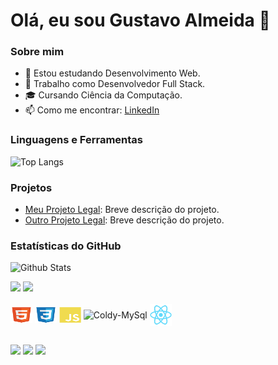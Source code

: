 # Olá, eu sou Gustavo Almeida 👋

### Sobre mim

- 🌱 Estou estudando Desenvolvimento Web.
- 💼 Trabalho como Desenvolvedor Full Stack.
- 🎓 Cursando Ciência da Computação.
- 📫 Como me encontrar: [LinkedIn](https://www.linkedin.com/in/seu-linkedin)

### Linguagens e Ferramentas

![Top Langs](https://github-readme-stats.vercel.app/api/top-langs/?username=GustavoAlmeida6231&layout=compact)

### Projetos

- [Meu Projeto Legal](link-para-o-projeto): Breve descrição do projeto.
- [Outro Projeto Legal](link-para-o-projeto): Breve descrição do projeto.

### Estatísticas do GitHub

![Github Stats](https://github-readme-stats.vercel.app/api?username=GustavoAlmeida6231&show_icons=true)

<div>

  <img height="180em" src="https://github-readme-stats.vercel.app/api?username=GustavoAlmeida6231&show_icons=true&theme=tokyonight&include_all_commits=true&count_private=true">
  <img height="180em" src="https://github-readme-stats.vercel.app/api/top-langs/?username=GustavoAlmeida6231&layout=compact&langs_count=7&theme=tokyonight">
  
</div>
<div style="display: inline_block"><br>
  <img align="center" alt="Coldy-HTML" height="25" width="35" src="https://raw.githubusercontent.com/devicons/devicon/master/icons/html5/html5-original.svg">
  <img align="center" alt="Coldy-CSS" height="25" width="35" src="https://raw.githubusercontent.com/devicons/devicon/master/icons/css3/css3-original.svg">
  <img align="center" alt="Coldy-Js" height="25" width="35" src="https://raw.githubusercontent.com/devicons/devicon/master/icons/javascript/javascript-plain.svg">
  <img align="center" alt="Coldy-MySql" height="35" width="35" src="https://cdn.jsdelivr.net/gh/devicons/devicon/icons/mysql/mysql-original-wordmark.svg">
  <img align="center" alt="Coldy-React" height="35" width="35" src="https://raw.githubusercontent.com/devicons/devicon/6910f0503efdd315c8f9b858234310c06e04d9c0/icons/react/react-original.svg">
  
</div>
  
  ##
 
<div > 
  <a href="https://www.instagram.com/gustavo_almeid6231" target="_blank"><img src="https://cdn.icon-icons.com/icons2/836/PNG/512/Instagram_icon-icons.com_66804.png" target="_blank" width="27"></a>
  <a href = "mailto:gustavoalmeida6231@gmail.com"><img src="https://cdn.icon-icons.com/icons2/2631/PNG/512/gmail_new_logo_icon_159149.png" target="_blank" width="27"></a>
  <a href="" target="_blank"><img src="https://cdn.icon-icons.com/icons2/805/PNG/512/linkedin_icon-icons.com_65929.png" target="_blank" width="27"></a> 
</div>
